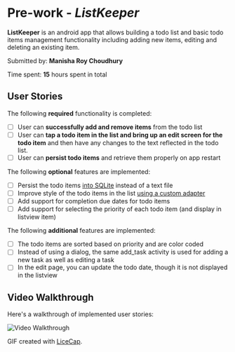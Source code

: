 # Pre-work - *ListKeeper*

**ListKeeper** is an android app that allows building a todo list and basic todo items management functionality including adding new items, editing and deleting an existing item.

Submitted by: **Manisha Roy Choudhury**

Time spent: **15** hours spent in total

## User Stories

The following **required** functionality is completed:

* [ ] User can **successfully add and remove items** from the todo list
* [ ] User can **tap a todo item in the list and bring up an edit screen for the todo item** and then have any changes to the text reflected in the todo list.
* [ ] User can **persist todo items** and retrieve them properly on app restart

The following **optional** features are implemented:

* [ ] Persist the todo items [into SQLite](http://guides.codepath.com/android/Persisting-Data-to-the-Device#sqlite) instead of a text file
* [ ] Improve style of the todo items in the list [using a custom adapter](http://guides.codepath.com/android/Using-an-ArrayAdapter-with-ListView)
* [ ] Add support for completion due dates for todo items 
* [ ] Add support for selecting the priority of each todo item (and display in listview item)

The following **additional** features are implemented:

* [ ] The todo items are sorted based on priority and are color coded
* [ ] Instead of using a dialog, the same add_task activity is used for adding a new task as well as editing a task
* [ ] In the edit page, you can update the todo date, though it is not displayed in the listview

## Video Walkthrough 

Here's a walkthrough of implemented user stories:

<img src='http://imgur.com/a/BF6sj' title='Video Walkthrough' width='' alt='Video Walkthrough' />

GIF created with [LiceCap](http://www.cockos.com/licecap/).



